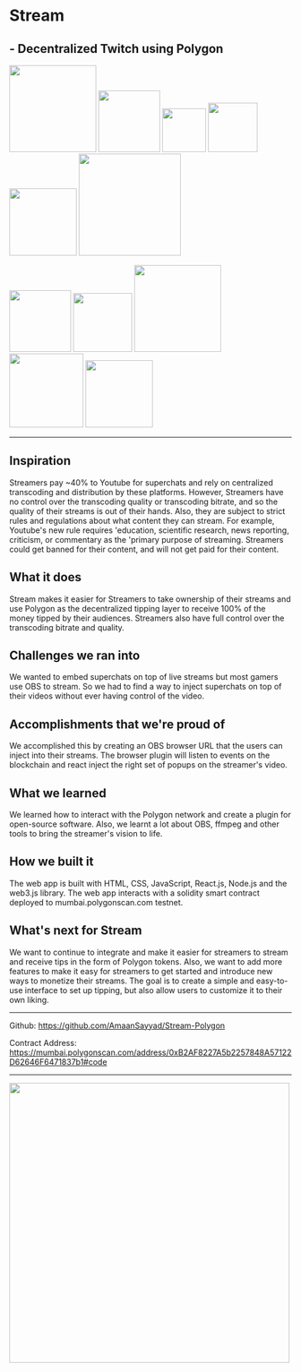 # Stream

## - Decentralized Twitch using Polygon
<p align="left">
  <img src="https://img.shields.io/badge/OpenZeppelin-4E5EE4?logo=OpenZeppelin&logoColor=fff&style=for-the-badge" width="155" />
  <img src="https://img.shields.io/badge/Node.js-339933?style=for-the-badge&logo=nodedotjs&logoColor=white" width="110" />
  <img src="https://img.shields.io/badge/npm-CB3837?style=for-the-badge&logo=npm&logoColor=white" width="78" />
  <img src="https://img.shields.io/badge/json-5E5C5C?style=for-the-badge&logo=json&logoColor=white" width=88" />
  <img src="https://img.shields.io/badge/Solidity-e6e6e6?style=for-the-badge&logo=solidity&logoColor=black" width="120" />
  <img src="https://img.shields.io/badge/YouTube_Gaming-FF0000?style=for-the-badge&logo=youtube-gaming&logoColor=white" width="182" />

</p>

<p align="left">
  <img src="https://img.shields.io/badge/React-20232A?style=for-the-badge&logo=react&logoColor=61DAFB" width="110" />
  <img src="https://img.shields.io/badge/HTML5-E34F26?style=for-the-badge&logo=html5&logoColor=white" width="105" />
  <img src="https://img.shields.io/badge/JavaScript-323330?style=for-the-badge&logo=javascript&logoColor=F7DF1E" width="155" />
  <img src="https://img.shields.io/badge/prettier-1A2C34?style=for-the-badge&logo=prettier&logoColor=F7BA3E" width="132" />
  <img src="https://img.shields.io/badge/Twitch-9146FF?style=for-the-badge&logo=twitch&logoColor=white" width="120" />

</p>

---

## Inspiration
Streamers pay ~40% to Youtube for superchats and rely on centralized transcoding and distribution by these platforms. However, Streamers have no control over the transcoding quality or transcoding bitrate, and so the quality of their streams is out of their hands. Also, they are subject to strict rules and regulations about what content they can stream. For example, Youtube's new rule requires 'education, scientific research, news reporting, criticism, or commentary as the 'primary purpose of streaming. Streamers could get banned for their content, and will not get paid for their content.

## What it does
Stream makes it easier for Streamers to take ownership of their streams and use Polygon as the decentralized tipping layer to receive 100% of the money tipped by their audiences.  Streamers also have full control over the transcoding bitrate and quality.

## Challenges we ran into
We wanted to embed superchats on top of live streams but most gamers use OBS to stream. So we had to find a way to inject superchats on top of their videos without ever having control of the video.

## Accomplishments that we're proud of
We accomplished this by creating an OBS browser URL that the users can inject into their streams. The browser plugin will listen to events on the blockchain and react inject the right set of popups on the streamer's video.

## What we learned
We learned how to interact with the Polygon network and create a plugin for open-source software. Also, we learnt a lot about OBS, ffmpeg and other tools to bring the streamer's vision to life.

## How we built it
The web app is built with HTML, CSS, JavaScript, React.js, Node.js and the web3.js library. The web app interacts with a solidity smart contract deployed to mumbai.polygonscan.com testnet.

## What's next for Stream
We want to continue to integrate and make it easier for streamers to stream and receive tips in the form of Polygon tokens. Also, we want to add more features to make it easy for streamers to get started and introduce new ways to monetize their streams. The goal is to create a simple and easy-to-use interface to set up tipping, but also allow users to customize it to their own liking.

---

Github: https://github.com/AmaanSayyad/Stream-Polygon

Contract Address: https://mumbai.polygonscan.com/address/0xB2AF8227A5b2257848A57122D62646F6471837b1#code

---

<img src="https://media.giphy.com/media/42D5ycv3au9s8MQtrU/giphy.gif" width="500" />
